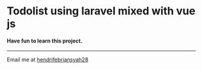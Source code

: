 # Todolist using laravel mixed with vue js

#### Have fun to learn this project.

---
 
Email me at [hendrifebriansyah28](Mailto:hendrifebriansyah28@gmail.com)